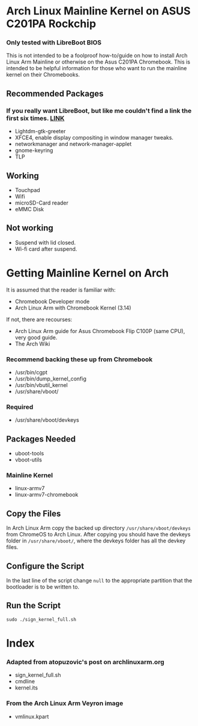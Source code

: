 # Arch Linux Mainline Kernel on ASUS C201PA Rockchip
### Only tested with LibreBoot BIOS
This is not intended to be a foolproof how-to/guide on how to install
Arch Linux Arm Mainline or otherwise on the Asus C201PA Chromebook.
This is intended to be helpful information for those who want to 
run the mainline kernel on their Chromebooks.

## Recommended Packages
### If you really want LibreBoot, but like me couldn't find a link the first six times. [LINK](https://www.mirrorservice.org/sites/libreboot.org/release/stable/20160902/rom/depthcharge/)
* Lightdm-gtk-greeter
* XFCE4, enable display compositing in window manager tweaks.
* networkmanager and network-manager-applet
* gnome-keyring
* TLP

## Working
* Touchpad
* Wifi
* microSD-Card reader
* eMMC Disk

## Not working
* Suspend with lid closed.
* Wi-fi card after suspend.

# Getting Mainline Kernel on Arch
It is assumed that the reader is familiar with:
* Chromebook Developer mode
* Arch Linux Arm with Chromebook Kernel (3.14)

If not, there are recourses:
* Arch Linux Arm guide for Asus Chromebook Flip C100P (same CPU), very good guide.
* The Arch Wiki

### Recommend backing these up from Chromebook
* /usr/bin/cgpt
* /usr/bin/dump_kernel_config
* /usr/bin/vbutil_kernel
* /usr/share/vboot/
### Required
* /usr/share/vboot/devkeys

## Packages Needed
* uboot-tools
* vboot-utils
### Mainline Kernel
* linux-armv7
* linux-armv7-chromebook

## Copy the Files
In Arch Linux Arm copy the backed up directory `/usr/share/vboot/devkeys`
from ChromeOS to Arch Linux. After copying you should have the devkeys 
folder in `/usr/share/vboot/`, where the devkeys folder has all the devkey
files.

## Configure the Script
In the last line of the script change `null` to the appropriate 
partition that the bootloader is to be written to.

## Run the Script
`sudo ./sign_kernel_full.sh`

# Index
### Adapted from atopuzovic's post on archlinuxarm.org
* sign_kernel_full.sh
* cmdline
* kernel.its
### From the Arch Linux Arm Veyron image
* vmlinux.kpart
